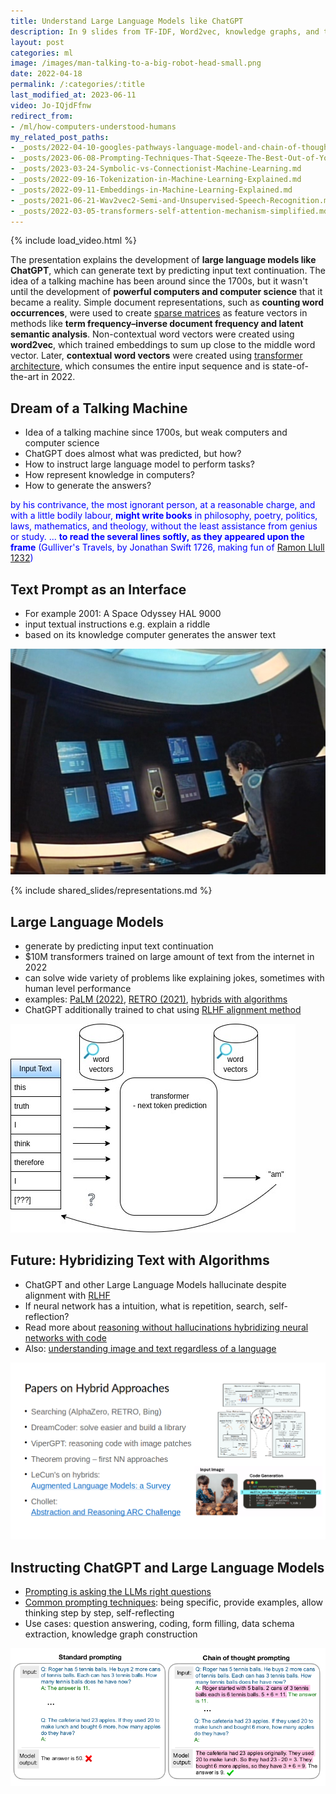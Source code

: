 ```yaml
---
title: Understand Large Language Models like ChatGPT
description: In 9 slides from TF-IDF, Word2vec, knowledge graphs, and transformers to LLMs and ChatGPT basics explained.
layout: post
categories: ml
image: /images/man-talking-to-a-big-robot-head-small.png
date: 2022-04-18
permalink: /:categories/:title
last_modified_at: 2023-06-11
video: Jo-IQjdFfnw
redirect_from:
- /ml/how-computers-understood-humans
my_related_post_paths:
- _posts/2022-04-10-googles-pathways-language-model-and-chain-of-thought.md
- _posts/2023-06-08-Prompting-Techniques-That-Sqeeze-The-Best-Out-of-Your-LLM.md
- _posts/2023-03-24-Symbolic-vs-Connectionist-Machine-Learning.md
- _posts/2022-09-16-Tokenization-in-Machine-Learning-Explained.md
- _posts/2022-09-11-Embeddings-in-Machine-Learning-Explained.md
- _posts/2021-06-21-Wav2vec2-Semi-and-Unsupervised-Speech-Recognition.md
- _posts/2022-03-05-transformers-self-attention-mechanism-simplified.md
---
```




{% include load_video.html %}

The presentation explains the development of **large language models like ChatGPT**, which can generate text by predicting input text continuation. The idea of a talking machine has been around since the 1700s, but it wasn't until the development of **powerful computers and computer science** that it became a reality. Simple document representations, such as **counting word occurrences**, were used to create [sparse matrices](/ml/sparse-matrix-why-and-when) as feature vectors in methods like **term frequency–inverse document frequency and latent semantic analysis**. Non-contextual word vectors were created using **word2vec**, which trained embeddings to sum up close to the middle word vector. Later, **contextual word vectors** were created using [transformer architecture](/ml/transformers-self-attention-mechanism-simplified), which consumes the entire input sequence and is state-of-the-art in 2022.



## Dream of a Talking Machine
- Idea of a talking machine since 1700s, but weak computers and computer science
- ChatGPT does almost what was predicted, but how?
- How to instruct large language model to perform tasks?
- How represent knowledge in computers?
- How to generate the answers?

<p style="color: blue">
by his contrivance, the most ignorant person, at a reasonable charge, and with a little bodily labour, <b>might write books</b> in philosophy, poetry, politics, laws, mathematics, and theology, without the least assistance from genius or study.
... <b>to read the several lines softly, as they appeared upon the frame</b>
(Gulliver's Travels, by Jonathan Swift 1726, making fun of <a href="https://www.researchgate.net/publication/221502602_Llull_as_Computer_Scientist_or_Why_Llull_Was_One_of_Us">Ramon Llull 1232</a>)
</p>


## Text Prompt as an Interface
- For example 2001: A Space Odyssey HAL 9000
- input textual instructions e.g. explain a riddle
- based on its knowledge computer generates the answer text 

![2001 A Space Odyssey HAL-9000 Interface](/images/2001-A-Space-Odyssey-HAL-9000-Interface-3.png)


{% include shared_slides/representations.md %}


## Large Language Models
- generate by predicting input text continuation
- $10M transformers trained on large amount of text from the internet in 2022
- can solve wide variety of problems like explaining jokes, sometimes with human level performance
- examples: [PaLM (2022)](/ml/googles-pathways-language-model-and-chain-of-thought), [RETRO (2021)](/ml/DeepMinds-RETRO-Transformer-Model), [hybrids with algorithms](/ml/Symbolic-vs-Connectionist-Machine-Learning)
- ChatGPT additionally trained to chat using [RLHF alignment method](https://arxiv.org/abs/2009.01325)

![transformer next token prediction](/images/transformer-from-word2vec-next-token.jpg)



## Future: Hybridizing Text with Algorithms
- ChatGPT and other Large Language Models hallucinate despite alignment with [RLHF](https://arxiv.org/abs/2009.01325)
- If neural network has a intuition, what is repetition, search, self-reflection?
- Read more about [reasoning without hallucinations hybridizing neural networks with code](/ml/Symbolic-vs-Connectionist-Machine-Learning)
- Also: [understanding image and text regardless of a language](/ml/Multimodal-Image-Text-Classification)


![hybridizing neural networks with code](/images/hybrid-symbolic-connectionist-papers.png)



## Instructing ChatGPT and Large Language Models
- [Prompting is asking the LLMs right questions](/ml/Prompting-Techniques-That-Sqeeze-The-Best-Out-of-Your-LLM)
- [Common prompting techniques](/ml/Prompting-Techniques-That-Sqeeze-The-Best-Out-of-Your-LLM): being specific, provide examples, allow thinking step by step, self-reflecting
- Use cases: question answering, coding, form filling, data schema extraction, knowledge graph construction 

![chain-of-thought prompting technique](/images/palm-chain-of-though-prompting.png)